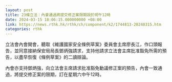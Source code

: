 ```yaml
---
layout: post
title: 23條立法｜內會通過將提交修正案限期設於明午12時
date: 2024-03-15 18:06:15.000000000 +08:00
link: https://news.rthk.hk/rthk/ch/component/k2/1744813-20240315.htm
categories: rthk
---
```


立法會內會開會，聽取《維護國家安全條例草案》委員會主席廖長江，作口頭報告，並同意接納保安局局長鄧炳強請求，支持他請求立法會主席批准豁免所需的預告，以盡早恢復《條例草案》的二讀辯論。

內會亦支持鄧炳強，向立法會主席請求批准豁免動議修正案的預告，內會一致通過，將提交修正案的限期，訂在星期六中午12時。
